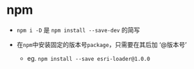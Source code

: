 npm
===

- `npm i -D` 是 `npm install --save-dev` 的简写

- 在`npm`中安装固定的版本号`package`，只需要在其后加 ‘@版本号’
  - eg. `npm install --save esri-loader@1.0.0`